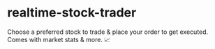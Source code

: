 # realtime-stock-trader
Choose a preferred stock to trade &amp; place your order to get executed. Comes with market stats &amp; more. 📈
